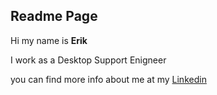 ## Readme Page 
Hi my name is **Erik**

I work as a Desktop Support Enigneer 

you can find more info about me at my [Linkedin](https://www.linkedin.com/in/erik-salguero-232565217/)
